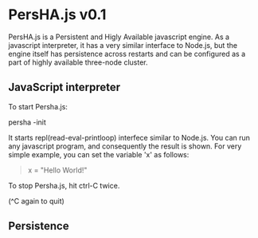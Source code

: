 PersHA.js v0.1
==============

PersHA.js is a Persistent and Higly Available javascript engine. As a javascript interpreter, it has a very similar interface to Node.js, but the engine itself has persistence across restarts and can be configured as a part of highly available three-node cluster.

JavaScript interpreter
----------------------

To start Persha.js:

persha -init

It starts repl(read-eval-printloop) interfece similar to Node.js. You can run any javascript program, and consequently the result is shown. For very simple example, you can set the variable 'x' as follows:

> x = "Hello World!"


To stop Persha.js, hit ctrl-C twice.

> 
(^C again to quit)
> 

Persistence
-----------



